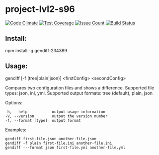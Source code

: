 # project-lvl2-s96

[![Code Climate](https://codeclimate.com/github/iskaldvind/project-lvl2-s96/badges/gpa.svg)](https://codeclimate.com/github/iskaldvind/project-lvl2-s96)
[![Test Coverage](https://codeclimate.com/github/iskaldvind/project-lvl2-s96/badges/coverage.svg)](https://codeclimate.com/github/iskaldvind/project-lvl2-s96/coverage)
[![Issue Count](https://codeclimate.com/github/iskaldvind/project-lvl2-s96/badges/issue_count.svg)](https://codeclimate.com/github/iskaldvind/project-lvl2-s96)
[![Build Status](https://travis-ci.org/iskaldvind/project-lvl2-s96.svg?branch=master)](https://travis-ci.org/iskaldvind/project-lvl2-s96) 

## Install:  
npm install -g gendiff-234389

## Usage:

gendiff [-f (tree|plain|json)] \<firstConfig> \<secondConfig>

Compares two configuration files and shows a difference.
Supported file types: json, ini, yml.
Supported output formats: tree (default), plain, json

Options:

    -h, --help           output usage information
    -V, --version        output the version number
    -f, --format [type]  output format
  
Examples:
  
    gendiff first-file.json another-file.json
    gendiff -f plain first-file.ini another-file.ini
    gendiff ---format json first-file.yml another-file.yml

